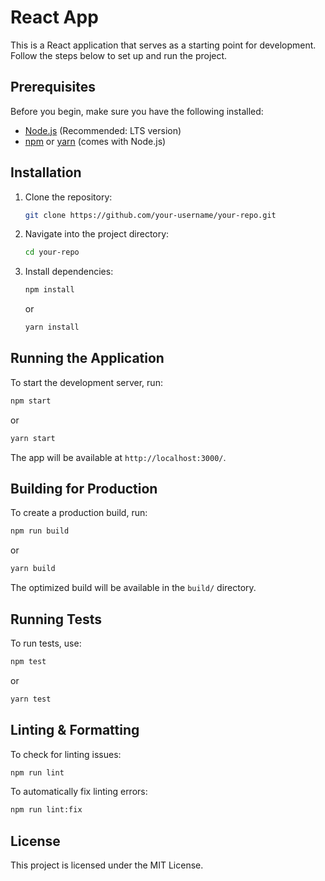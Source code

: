 # React App

This is a React application that serves as a starting point for development. Follow the steps below to set up and run the project.

## Prerequisites

Before you begin, make sure you have the following installed:
- [Node.js](https://nodejs.org/) (Recommended: LTS version)
- [npm](https://www.npmjs.com/) or [yarn](https://yarnpkg.com/) (comes with Node.js)

## Installation

1. Clone the repository:
   ```sh
   git clone https://github.com/your-username/your-repo.git
   ```
2. Navigate into the project directory:
   ```sh
   cd your-repo
   ```
3. Install dependencies:
   ```sh
   npm install
   ```
   or
   ```sh
   yarn install
   ```

## Running the Application

To start the development server, run:
```sh
npm start
```
or
```sh
yarn start
```

The app will be available at `http://localhost:3000/`.

## Building for Production

To create a production build, run:
```sh
npm run build
```
or
```sh
yarn build
```

The optimized build will be available in the `build/` directory.

## Running Tests

To run tests, use:
```sh
npm test
```
or
```sh
yarn test
```

## Linting & Formatting

To check for linting issues:
```sh
npm run lint
```
To automatically fix linting errors:
```sh
npm run lint:fix
```

## License

This project is licensed under the MIT License.

